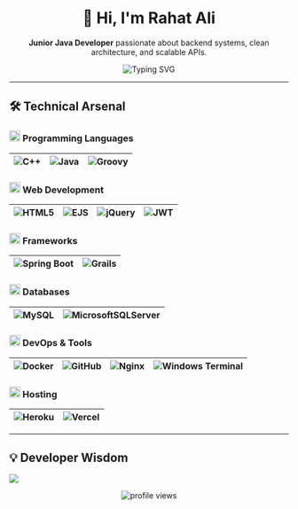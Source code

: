 <h1 align="center">👋 Hi, I'm Rahat Ali</h1>

<p align="center">
  <b>Junior Java Developer</b> passionate about backend systems, clean architecture, and scalable APIs.
</p>

<div align="center">
  <img src="https://readme-typing-svg.demolab.com?font=Fira+Code&weight=600&size=22&duration=2000&pause=500&color=58A6FF&center=true&vCenter=true&width=500&lines=Building+Scalable+Solutions;Spring+%7C+Grails+%7C+Java+Enthusiast;Backend+Developer;DevOps+Aspirant" alt="Typing SVG" />
</div>

---

## 🛠️ Technical Arsenal

### <img src="https://cdn-icons-png.flaticon.com/512/6132/6132222.png" width="20"/> Programming Languages
| ![C++](https://img.shields.io/badge/c++-%2300599C.svg?style=for-the-badge&logo=c%2B%2B&logoColor=white) | ![Java](https://img.shields.io/badge/java-%23ED8B00.svg?style=for-the-badge&logo=openjdk&logoColor=white) | ![Groovy](https://img.shields.io/badge/groovy-%23468AFF.svg?style=for-the-badge&logo=apachegroovy&logoColor=white) |
|----------|----------|----------|

### <img src="https://cdn-icons-png.flaticon.com/512/1055/1055687.png" width="20"/> Web Development
| ![HTML5](https://img.shields.io/badge/html5-%23E34F26.svg?style=for-the-badge&logo=html5&logoColor=white) | ![EJS](https://img.shields.io/badge/ejs-%23B4CA65.svg?style=for-the-badge&logo=ejs&logoColor=black) | ![jQuery](https://img.shields.io/badge/jquery-%230769AD.svg?style=for-the-badge&logo=jquery&logoColor=white) | ![JWT](https://img.shields.io/badge/JWT-black?style=for-the-badge&logo=JSON%20web%20tokens) |
|----------|----------|----------|----------|

### <img src="https://cdn-icons-png.flaticon.com/512/1087/1087840.png" width="20"/> Frameworks
| ![Spring Boot](https://img.shields.io/badge/spring%20boot-%236DB33F.svg?style=for-the-badge&logo=springboot&logoColor=white) | ![Grails](https://img.shields.io/badge/grails-%2300C7B7.svg?style=for-the-badge&logo=grails&logoColor=white) |
|----------|----------|

### <img src="https://cdn-icons-png.flaticon.com/512/2906/2906274.png" width="20"/> Databases
| ![MySQL](https://img.shields.io/badge/mysql-4479A1.svg?style=for-the-badge&logo=mysql&logoColor=white) | ![MicrosoftSQLServer](https://img.shields.io/badge/Microsoft%20SQL%20Server-CC2927?style=for-the-badge&logo=microsoft%20sql%20server&logoColor=white) |
|----------|----------|

### <img src="https://cdn-icons-png.flaticon.com/512/3767/3767084.png" width="20"/> DevOps & Tools
| ![Docker](https://img.shields.io/badge/docker-%230db7ed.svg?style=for-the-badge&logo=docker&logoColor=white) | ![GitHub](https://img.shields.io/badge/github-%23121011.svg?style=for-the-badge&logo=github&logoColor=white) | ![Nginx](https://img.shields.io/badge/nginx-%23009639.svg?style=for-the-badge&logo=nginx&logoColor=white) | ![Windows Terminal](https://img.shields.io/badge/Windows%20Terminal-%234D4D4D.svg?style=for-the-badge&logo=windows-terminal&logoColor=white) |
|----------|----------|----------|----------|

### <img src="https://cdn-icons-png.flaticon.com/512/2777/2777154.png" width="20"/> Hosting
| ![Heroku](https://img.shields.io/badge/heroku-%23430098.svg?style=for-the-badge&logo=heroku&logoColor=white) | ![Vercel](https://img.shields.io/badge/vercel-%23000000.svg?style=for-the-badge&logo=vercel&logoColor=white) |
|----------|----------|

---

## 💡 Developer Wisdom
![](https://quotes-github-readme.vercel.app/api?type=horizontal&theme=radical&fontSize=16)

<div align="center">
  <img src="https://komarev.com/ghpvc/?username=rahat57ali&label=Profile%20Views&color=0e75b6&style=flat" alt="profile views" />
</div>

